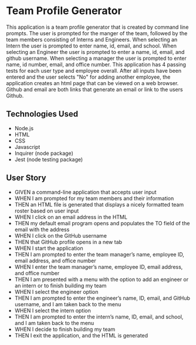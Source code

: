 # Team Profile Generator

This application is a team profile generator that is created by command line prompts.  The user is prompted for the manger of the team, followed by the team members consisting of Interns and Engineers.  When selecting an Intern the user is prompted to enter name, id, email, and school.  When selecting an Engineer the user is prompted to enter a name, id, email, and github username.  When selecting a manager the user is prompted to enter name, id number, email, and office number.  This application has 4 passing tests for each user type and employee overall.  After all inputs have been entered and the user selects "No" for adding another employee, the application creates an html page that can be viewed on a web browser.  Github and email are both links that generate an email or link to the users Github.

## Technologies Used

- Node.js
- HTML
- CSS
- Javascript
- Inquirer (node package)
- Jest (node testing package)

## User Story

- GIVEN a command-line application that accepts user input
- WHEN I am prompted for my team members and their information
- THEN an HTML file is generated that displays a nicely formatted team roster based on user input
- WHEN I click on an email address in the HTML
- THEN my default email program opens and populates the TO field of the email with the address
- WHEN I click on the GitHub username
- THEN that GitHub profile opens in a new tab
- WHEN I start the application
- THEN I am prompted to enter the team manager’s name, employee ID, email address, and office number
- WHEN I enter the team manager’s name, employee ID, email address, and office number
- THEN I am presented with a menu with the option to add an engineer or an intern or to finish building my team
- WHEN I select the engineer option
- THEN I am prompted to enter the engineer’s name, ID, email, and GitHub username, and I am taken back to the menu
- WHEN I select the intern option
- THEN I am prompted to enter the intern’s name, ID, email, and school, and I am taken back to the menu
- WHEN I decide to finish building my team
- THEN I exit the application, and the HTML is generated
